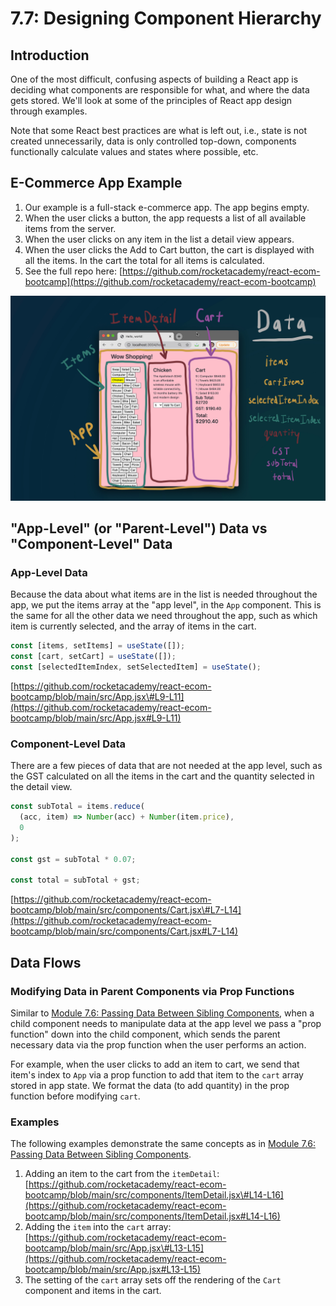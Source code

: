 # 7.7: Designing Component Hierarchy

## Introduction

One of the most difficult, confusing aspects of building a React app is deciding what components are responsible for what, and where the data gets stored. We'll look at some of the principles of React app design through examples.

Note that some React best practices are what is left out, i.e., state is not created unnecessarily, data is only controlled top-down, components functionally calculate values and states where possible, etc.

## E-Commerce App Example

1. Our example is a full-stack e-commerce app. The app begins empty.
2. When the user clicks a button, the app requests a list of all available items from the server.
3. When the user clicks on any item in the list a detail view appears.
4. When the user clicks the Add to Cart button, the cart is displayed with all the items. In the cart the total for all items is calculated.
5. See the full repo here: [https://github.com/rocketacademy/react-ecom-bootcamp](https://github.com/rocketacademy/react-ecom-bootcamp)

![](../../.gitbook/assets/shopping.jpg)

## "App-Level" \(or "Parent-Level"\) Data vs "Component-Level" Data

### App-Level Data

Because the data about what items are in the list is needed throughout the app, we put the items array at the "app level", in the `App` component. This is the same for all the other data we need throughout the app, such as which item is currently selected, and the array of items in the cart.

```javascript
const [items, setItems] = useState([]);
const [cart, setCart] = useState([]);
const [selectedItemIndex, setSelectedItem] = useState();
```

[https://github.com/rocketacademy/react-ecom-bootcamp/blob/main/src/App.jsx\#L9-L11](https://github.com/rocketacademy/react-ecom-bootcamp/blob/main/src/App.jsx#L9-L11)

### Component-Level Data

There are a few pieces of data that are not needed at the app level, such as the GST calculated on all the items in the cart and the quantity selected in the detail view.

```javascript
const subTotal = items.reduce(
  (acc, item) => Number(acc) + Number(item.price),
  0
);

const gst = subTotal * 0.07;

const total = subTotal + gst;
```

[https://github.com/rocketacademy/react-ecom-bootcamp/blob/main/src/components/Cart.jsx\#L7-L14](https://github.com/rocketacademy/react-ecom-bootcamp/blob/main/src/components/Cart.jsx#L7-L14)

## Data Flows

### Modifying Data in Parent Components via Prop Functions 

Similar to [Module 7.6: Passing Data Between Sibling Components](../7.6-passing-data-between-sibling-components.md), when a child component needs to manipulate data at the app level we pass a "prop function" down into the child component, which sends the parent necessary data via the prop function when the user performs an action.

For example, when the user clicks to add an item to cart, we send that item's index to `App` via a prop function to add that item to the `cart` array stored in app state. We format the data \(to add quantity\) in the prop function before modifying `cart`.

### Examples

The following examples demonstrate the same concepts as in [Module 7.6: Passing Data Between Sibling Components](../7.6-passing-data-between-sibling-components.md).

1. Adding an item to the cart from the `itemDetail`: [https://github.com/rocketacademy/react-ecom-bootcamp/blob/main/src/components/ItemDetail.jsx\#L14-L16](https://github.com/rocketacademy/react-ecom-bootcamp/blob/main/src/components/ItemDetail.jsx#L14-L16)
2. Adding the `item` into the `cart` array: [https://github.com/rocketacademy/react-ecom-bootcamp/blob/main/src/App.jsx\#L13-L15](https://github.com/rocketacademy/react-ecom-bootcamp/blob/main/src/App.jsx#L13-L15)
3. The setting of the `cart` array sets off the rendering of the `Cart` component and items in the cart. 

